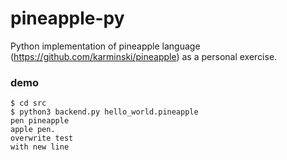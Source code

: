 # pineapple-py
Python implementation of pineapple language (https://github.com/karminski/pineapple) as a personal exercise.

### demo
```
$ cd src
$ python3 backend.py hello_world.pineapple 
pen pineapple
apple pen.
overwrite test
with new line
```
